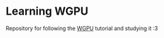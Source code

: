 # Learning WGPU

Repository for following the [WGPU](https://sotrh.github.io/learn-wgpu/) tutorial and studying it :3
